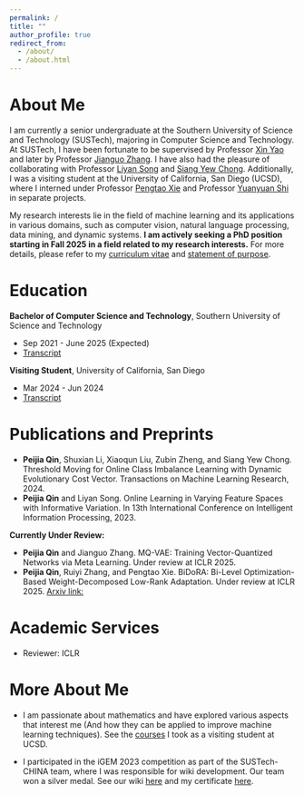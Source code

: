 ```yaml
---
permalink: /
title: ""
author_profile: true
redirect_from: 
  - /about/
  - /about.html
---
```


# About Me
I am currently a senior undergraduate at the Southern University of Science and Technology (SUSTech), majoring in Computer Science and Technology.
At SUSTech, I have been fortunate to be supervised by Professor [Xin Yao](https://www.cs.bham.ac.uk/~xin/) and later by Professor [Jianguo Zhang](https://www.sustech.edu.cn/en/faculties/zhangjianguo.html).
I have also had the pleasure of collaborating with Professor [Liyan Song](https://sunnysong14.github.io/) and [Siang Yew Chong](https://scholar.google.com/citations?user=cI4Rf8cAAAAJ&hl=en).
Additionally, I was a visiting student at the University of California, San Diego (UCSD), where I interned under Professor [Pengtao Xie](https://pengtaoxie.github.io/) and Professor [Yuanyuan Shi](https://yyshi.eng.ucsd.edu/) in separate projects.

My research interests lie in the field of machine learning and its applications in various domains, such as computer vision, natural language processing, data mining, and dynamic systems.
**I am actively seeking a PhD position starting in Fall 2025 in a field related to my research interests.**
For more details, please refer to my [curriculum vitae](https://t2ance.github.io/files/Curriculum-Vitae.pdf) and [statement of purpose](https://t2ance.github.io/files/Statement-of-Purpose.pdf).

# Education

**Bachelor of Computer Science and Technology**, Southern University of Science and Technology  
- Sep 2021 - June 2025 (Expected)  
- [Transcript](https://t2ance.github.io/files/Transcript.pdf)

**Visiting Student**, University of California, San Diego  
- Mar 2024 - Jun 2024  
- [Transcript](https://t2ance.github.io/files/Transcript-UCSD.pdf)

# Publications and Preprints

- **Peijia Qin**, Shuxian Li, Xiaoqun Liu, Zubin Zheng, and Siang Yew Chong. Threshold Moving for Online Class Imbalance Learning with Dynamic Evolutionary Cost Vector. Transactions on Machine Learning Research, 2024.
- **Peijia Qin** and Liyan Song. Online Learning in Varying Feature Spaces with Informative Variation. In 13th International Conference on Intelligent Information Processing, 2023.

**Currently Under Review:**

- **Peijia Qin** and Jianguo Zhang. MQ-VAE: Training Vector-Quantized Networks via Meta Learning. Under review at ICLR 2025.
- **Peijia Qin**, Ruiyi Zhang, and Pengtao Xie. BiDoRA: Bi-Level Optimization-Based Weight-Decomposed Low-Rank Adaptation. Under review at ICLR 2025. [Arxiv link: ](https://arxiv.org/abs/2410.09758)

# Academic Services
- Reviewer: ICLR

# More About Me
- I am passionate about mathematics and have explored various aspects that interest me (And how they can be applied to improve machine learning techniques).
See the [courses](https://t2ance.github.io/files/Transcript-UCSD.pdf) I took as a visiting student at UCSD.

- I participated in the iGEM 2023 competition as part of the SUSTech-CHINA team, where I was responsible for wiki development.
Our team won a silver medal.
See our wiki [here](https://2023.igem.wiki/sustech-china/) and my certificate [here](https://t2ance.github.io/files/igem-2023-certificates.pdf).
